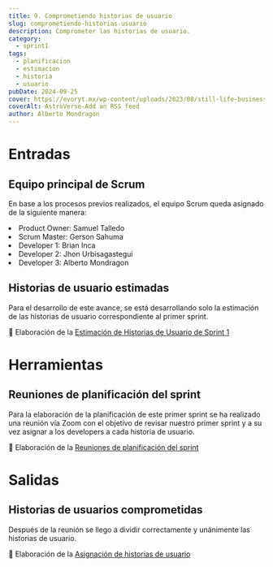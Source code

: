 ```yaml
---
title: 9. Comprometiendo historias de usuario
slug: comprometiendo-historias-usuario
description: Comprometer las historias de usuario.
category:
  - sprint1
tags:
  - planificacion
  - estimacion
  - historia
  - usuario
pubDate: 2024-09-25
cover: https://evoryt.mx/wp-content/uploads/2023/08/still-life-business-roles-with-various-mechanism-pieces.jpg
coverAlt: AstroVerse-Add an RSS feed
author: Alberto Mondragon
---
```


# Entradas

## Equipo principal de Scrum

En base a los procesos previos realizados, el equipo Scrum queda asignado de la siguiente manera:
<li>Product Owner: Samuel Talledo</li>
<li>Scrum Master: Gerson Sahuma</li>
<li>Developer 1: Brian Inca</li>
<li>Developer 2: Jhon Urbisagastegui</li>
<li>Developer 3: Alberto Mondragon</li>

## Historias de usuario estimadas

Para el desarrollo de este avance, se está desarrollando solo la estimación de las historias de usuario correspondiente al primer sprint.

📸 Elaboración de la <a href="https://drive.google.com/file/d/1bPAO4vO1Vw9oBhjPG_e75jFzcXVCzX-z/view?usp=sharing" target="_blank">Estimación de Historias de Usuario de Sprint 1</a>

# Herramientas

## Reuniones de planificación del sprint

Para la elaboración de la planificación de este primer sprint se ha realizado una reunión vía Zoom con el objetivo de revisar nuestro primer sprint y a su vez asignar a los developers a cada historia de usuario.

📸 Elaboración de la <a href="https://drive.google.com/file/d/1Rb5lx8R3BM0CPZIjA5YLH7prRYnBxqCg/view?usp=drive_linkr" target="_blank">Reuniones de planificación del sprint</a>

# Salidas

## Historias de usuarios comprometidas

Después de la reunión se llego a dividir correctamente y unánimente las historias de usuario.

📸 Elaboración de la <a href="https://drive.google.com/file/d/1AFXIlTtYPwgnQgDtrbjtvJY1Kp2fdY5c/view?usp=drive_link" target="_blank">Asignación de historias de usuario</a>
